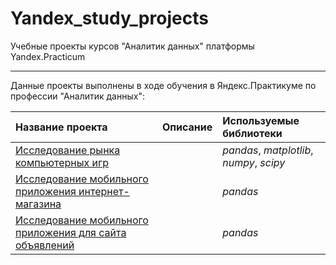 # Yandex_study_projects
Учебные проекты курсов "Аналитик данных" платформы Yandex.Practicum
_______

Данные проекты выполнены в ходе обучения в Яндекс.Практикуме по профессии "Аналитик данных":

| Название проекта | Описание | Используемые библиотеки | 
| :---------------------- | :---------------------- | :---------------------- |
| [Исследование рынка компьютерных игр](game_market_research)| | *pandas*, *matplotlib*, *numpy*, *scipy* |
| [Исследование мобильного приложения интернет-магазина](mobile_application_research_ab_test) | | *pandas* |
| [Исследование мобильного приложения для сайта объявлений](mobile_application_user_groups) | | *pandas* |

